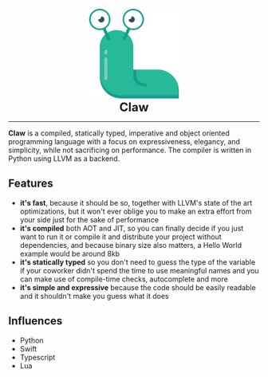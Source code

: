 <p align="center">
<img src="img/logo.svg" style="height: 180px" alt="Claw Programming Language" title="Claw Programming Language">
<br><b style="font-size: 24px;">Claw</b>
</p>

___
**Claw** is a compiled, statically typed, imperative and object oriented programming language with a focus on expressiveness, elegancy, and simplicity, while not sacrificing on performance. The compiler is written in Python using LLVM as a backend.

## Features
- **it's fast**, because it should be so, together with LLVM's state of the art optimizations, but it won't ever oblige you to make an extra effort from your side just for the sake of performance
- **it's compiled** both AOT and JIT, so you can finally decide if you just want to run it or compile it and distribute your project without dependencies, and because binary size also matters, a Hello World example would be around 8kb
- **it's statically typed** so you don't need to guess the type of the variable if your coworker didn't spend the time to use meaningful names and you can make use of compile-time checks, autocomplete and more
- **it's simple and expressive** because the code should be easily readable and it shouldn't make you guess what it does

## Influences
- Python
- Swift
- Typescript
- Lua
